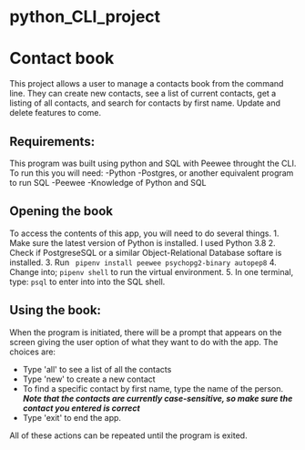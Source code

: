 # python_CLI_project
# Contact book

This project allows a user to manage a contacts book from the command line. They can create new contacts, see a list of current contacts, get a listing of all contacts, and search for contacts by first name. Update and delete features to come. 

## Requirements:
This program was built using python and SQL with Peewee throught the CLI. To run this you will need:
    -Python 
    -Postgres, or another equivalent program to run SQL
    -Peewee
    -Knowledge of Python and SQL


## Opening the book
To access the contents of this app, you will need to do several things. 
    1. Make sure the latest version of Python is installed. I used Python 3.8
    2. Check if PostgreseSQL or a similar Object-Relational Database softare is installed. 
    3. Run
    ``` pipenv install peewee psychopg2-binary autopep8```
    4. Change into; ```pipenv shell``` to run the virtual environment.
    5. In one terminal, type: ```psql``` to enter into into the SQL shell.
    <!-- 6. Make sure there is a database created for your contacts to be store in. If you need to create one:
        ```CREATE DATABASE  <name>```
       -->
## Using the book:
When the program is initiated, there will be a prompt that appears on the screen giving the user option of what they want to do with the app. The choices are: 

- Type 'all' to see a list of all the contacts
- Type 'new' to create a new contact
- To find a specific contact by first name, type the name of the person. 
    ***Note that the contacts are currently case-sensitive, so make sure the contact you entered is correct***
- Type 'exit' to end the app.

All of these actions can be repeated until the program is exited.
